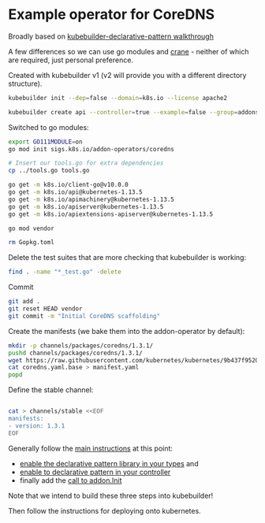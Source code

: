 # Example operator for CoreDNS

Broadly based on [kubebuilder-declarative-pattern walkthrough](https://github.com/kubernetes-sigs/kubebuilder-declarative-pattern/blob/master/docs/addon/walkthrough/README.md)

A few differences so we can use go modules and [crane](https://github.com/google/go-containerregistry/blob/master/cmd/crane/doc/crane.md) - neither of which are required, just personal preference.

Created with kubebuilder v1 (v2 will provide you with a different directory structure).

```bash
kubebuilder init --dep=false --domain=k8s.io --license apache2

kubebuilder create api --controller=true --example=false --group=addons --kind=CoreDNS --make=false --namespaced=true --resource=true --version=v1alpha1

```

Switched to go modules:

```bash
export GO111MODULE=on
go mod init sigs.k8s.io/addon-operators/coredns

# Insert our tools.go for extra dependencies
cp ../tools.go tools.go

go get -m k8s.io/client-go@v10.0.0
go get -m k8s.io/api@kubernetes-1.13.5
go get -m k8s.io/apimachinery@kubernetes-1.13.5
go get -m k8s.io/apiserver@kubernetes-1.13.5
go get -m k8s.io/apiextensions-apiserver@kubernetes-1.13.5

go mod vendor

rm Gopkg.toml
```

Delete the test suites that are more checking that kubebuilder is working:

```bash
find . -name "*_test.go" -delete
```

Commit

```bash
git add .
git reset HEAD vendor
git commit -m "Initial CoreDNS scaffolding"
```



Create the manifests (we bake them into the addon-operator by default):

```bash
mkdir -p channels/packages/coredns/1.3.1/
pushd channels/packages/coredns/1.3.1/
wget https://raw.githubusercontent.com/kubernetes/kubernetes/9b437f95207c04bf2f25ef3110fac9b356d1fa91/cluster/addons/dns/coredns/coredns.yaml.base
cat coredns.yaml.base > manifest.yaml
popd
```

Define the stable channel:

```bash

cat > channels/stable <<EOF
manifests:
- version: 1.3.1
EOF

```


Generally follow the [main instructions](https://github.com/kubernetes-sigs/kubebuilder-declarative-pattern/blob/master/docs/addon/walkthrough/README.md) at this point:

* [enable the declarative pattern library in your types](https://github.com/kubernetes-sigs/kubebuilder-declarative-pattern/tree/master/docs/addon/walkthrough#adding-the-framework-into-our-types) and
* [enable to declarative pattern in your controller](https://github.com/kubernetes-sigs/kubebuilder-declarative-pattern/tree/master/docs/addon/walkthrough#using-the-framework-in-the-controller)
* finally add the [call to addon.Init](https://github.com/kubernetes-sigs/kubebuilder-declarative-pattern/tree/master/docs/addon/walkthrough#misc)

Note that we intend to build these three steps into kubebuilder!

Then follow the instructions for deploying onto kubernetes.
